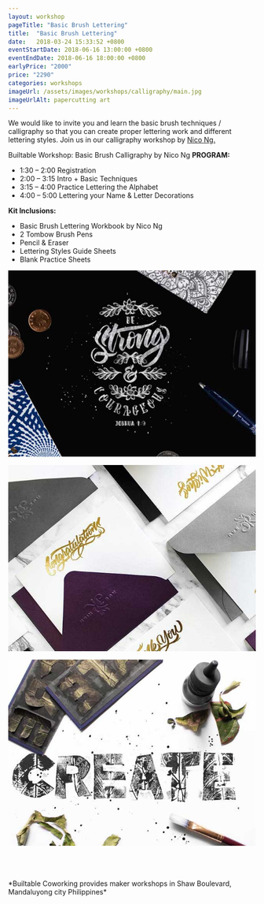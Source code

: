 ```yaml
---
layout: workshop
pageTitle: "Basic Brush Lettering"
title:  "Basic Brush Lettering"
date:   2018-03-24 15:33:52 +0800
eventStartDate: 2018-06-16 13:00:00 +0800
eventEndDate: 2018-06-16 18:00:00 +0800
earlyPrice: "2000"
price: "2290"
categories: workshops
imageUrl: /assets/images/workshops/calligraphy/main.jpg
imageUrlAlt: papercutting art
---
```

We would like to invite you and learn the basic brush techniques / calligraphy so that you can
create proper lettering work and different lettering styles. Join us in our calligraphy workshop by [Nico Ng.](https://www.instagram.com/nic_the_/?hl=en)

Builtable Workshop: Basic Brush Calligraphy by Nico Ng
**PROGRAM:**

- 1:30 – 2:00 Registration
- 2:00 – 3:15 Intro + Basic Techniques
- 3:15 – 4:00 Practice Lettering the Alphabet
- 4:00 – 5:00 Lettering your Name & Letter Decorations

**Kit Inclusions:**
- Basic Brush Lettering Workbook by Nico Ng
- 2 Tombow Brush Pens
- Pencil & Eraser
- Lettering Styles Guide Sheets
- Blank Practice Sheets

![Calligraphy Joshua 1:9](/assets/images/workshops/calligraphy/sample-1.jpg "Calligraphy Joshua 1:9")

![custom calligraphy letter](/assets/images/workshops/calligraphy/sample-2.jpg "custom calligraphy letter")

![create calligraphy](/assets/images/workshops/calligraphy/sample-3.jpg "create calligraphy")

<br>
<br>
<br>
*Builtable Coworking provides maker workshops in Shaw Boulevard, Mandaluyong city Philippines* 